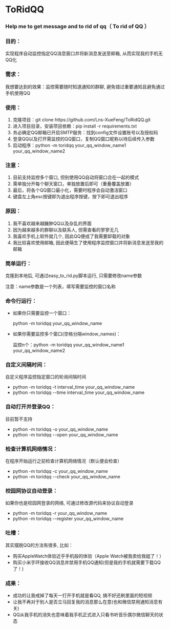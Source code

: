 # ToRidQQ
<h3>Help me to get message and to rid of qq（ To rid of QQ ）</h3>

<h3>目的：</h3>
<p>实现程序自动监控指定QQ消息窗口并将新消息发送至邮箱, 从而实现我的手机无QQ化</p>

<h3>需求：</h3>
<p>我想要达到的效果：监控需要随时知道通知的群聊, 避免错过重要通知且避免通过手机使用QQ</p>

<h3>使用：</h3>
<ol>
    <li>克隆项目：git clone https://github.com/Lns-XueFeng/ToRidQQ.git</li>
    <li>进入项目目录，安装项目依赖：pip install -r requirements.txt</li>
    <li>务必确定QQ邮箱已开启SMTP服务：找到config文件设置账号以及授权码</li>
    <li>登录QQ以及打开需监控的QQ窗口，复制QQ窗口昵称以待后续传入参数</li>
    <li>启动程序：python -m toridqq your_qq_window_name1 your_qq_window_name2</li>
</ol>

<h3>注意：</h3>
<ol>
    <li>目前支持监控多个窗口, 但别使用QQ自动将窗口合在一起的模式</li>
    <li>需单独分开每个聊天窗口，单独放置后即可（重叠覆盖放置）</li>
    <li>最后，将各个QQ窗口最小化，需要时程序会自动激活窗口</li>
    <li>键盘左上角esc按键即为退出程序按键，按下即可退出程序</li>
</ol>

<h3>原因：</h3>
<ol>
    <li>我不喜欢越来越臃肿QQ以及杂乱的界面</li>
    <li>因为越来越多的群聊以及联系人, 但需查看的寥寥无几</li>
    <li>我喜欢手机上软件就几个, 因此QQ便成了我需要卸载的对象</li>
    <li>我比较喜欢使用邮箱, 因此便萌生了使用程序监控窗口并将新消息发送至我的邮箱</li>
</ol>

<h3>简单运行：</h3>
<p>克隆到本地后, 可通过easy_to_rid.py脚本运行, 只需要修改name参数</p>
<p>注意：name参数是一个列表，填写需要监控的窗口名称</p>

<h3>命令行运行：</h3>
<ul>
    <li>如果你只需要监控一个窗口：</li>
    <p>python -m toridqq your_qq_window_name</p>
    <li>如果你需要监控多个窗口(空格分隔window_names)：</li>
    <p>监控n个：python -m toridqq your_qq_window_name1 your_qq_window_name2</p>
</ul>

<h3>自定义间隔时间：</h3>
<p>自定义程序监控指定窗口的轮询间隔时间</p>
<ul>
    <li>python -m toridqq -t interval_time your_qq_window_name</li>
    <li>python -m toridqq --time interval_time your_qq_window_name</li>
</ul>

<h3>自动打开并登录QQ：</h3>
<p>目前暂不支持</p>
<ul>
    <li>python -m toridqq -o your_qq_window_name</li>
    <li>python -m toridqq --open your_qq_window_name</li>
</ul>

<h3>检查计算机网络情况：</h3>
<p>在程序开始运行之前检查计算机网络情况（默认便会检查）</p>
<ul>
    <li>python -m toridqq -c your_qq_window_name</li>
    <li>python -m toridqq --check your_qq_window_name</li>
</ul>

<h3>校园网协议自动登录：</h3>
<p>如果你也是校园网登录的网络, 可通过修改源代码来协议自动登录</p>
<ul>
    <li>python -m toridqq -r your_qq_window_name</li>
    <li>python -m toridqq --register your_qq_window_name</li>
</ul>

<h3>吐槽：</h3>
<p>其实摆脱QQ的方法有很多, 比如：</p>
<ul>
    <li>购买AppleWatch体验近乎手机般的体验（Apple Watch被我卖给我姐了！）</li>
    <li>购买小米手环接收QQ消息并禁用手机QQ通知(但是我的手机就需要下载QQ了！)</li>
</ul>

<h3>成果：</h3>
<ul>
    <li>成功的让我戒掉了每天一打开手机就是看QQ, 搞不好还刷里面的短视频</li>
    <li>让我不再对于别人是否立马回复我的消息那么在意(也和微信禁用通知消息有关)</li>
    <li>QQ从我手机的消失也意味着我手机正式进入只看书听音乐偶尔微信聊天的状态</li>
</ul>
